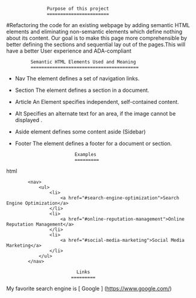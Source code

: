                    Purpose of this project 
                   =======================

#Refactoring the code for an existing webpage by adding semantic HTML elements and eliminating non-semantic elements which define nothing about its content. Our goal is to make this page more comprehensible by better defining the sections and sequential lay out of the pages.This will have a better User experience and ADA-compliant

             Semantic HTML Elements Used and Meaning
             ========================================
* Nav    The element defines a set of navigation links.
* Section The element defines a section in a document.
* Article  An Element specifies independent, self-contained content.
* Alt      Specifies an alternate text for an area, if the image cannot be displayed .        
* Aside     element defines some content aside (Sidebar)
* Footer    The element defines a footer for a document or section.

                               
                            Examples
                            =========


html
``` 
        <nav>
            <ul>
                <li>
                    <a href="#search-engine-optimization">Search Engine Optimization</a>
                </li>
                <li>
                    <a href="#online-reputation-management">Online Reputation Management</a>
                </li>
                <li>
                    <a href="#social-media-marketing">Social Media Marketing</a>
                </li>
            </ul>
        </nav>
 ```       
                              Links
                            =========  
My favorite search engine is [ Google ] (https://www.google.com/)


